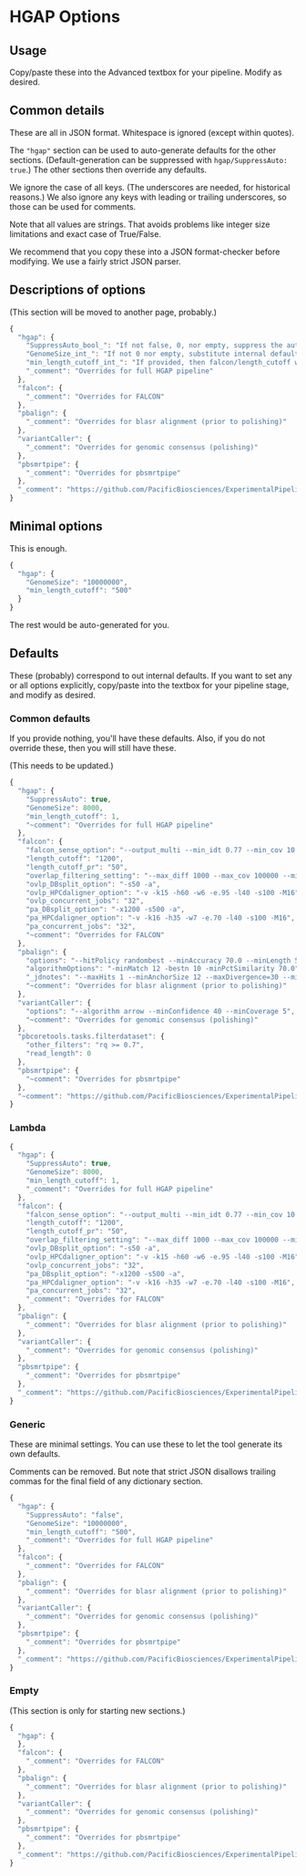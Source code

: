 # HGAP Options
## Usage
Copy/paste these into the Advanced textbox for your pipeline.
Modify as desired.

## Common details
These are all in JSON format. Whitespace is ignored (except within quotes).

The `"hgap"` section can be used to auto-generate defaults for the other sections.
(Default-generation can be suppressed with `hgap/SuppressAuto: true`.)
The other sections then override any defaults.

We ignore the case of all keys. (The underscores are needed, for historical reasons.)
We also ignore any keys with leading or trailing underscores, so those can be used
for comments.

Note that all values are strings. That avoids problems like integer size limitations
and exact case of True/False.

We recommend that you copy these into a JSON format-checker before modifying. We
use a fairly strict JSON parser.

## Descriptions of options
(This section will be moved to another page, probably.)

```js
{
  "hgap": {
    "SuppressAuto_bool_": "If not false, 0, nor empty, suppress the auto-generation of values (e.g. length_cutoff).",
    "GenomeSize_int_": "If not 0 nor empty, substitute internal defaults for all options (before overrides).",
    "min_length_cutoff_int_": "If provided, then falcon/length_cutoff will be raised to this if lower.",
    "_comment": "Overrides for full HGAP pipeline"
  },
  "falcon": {
    "_comment": "Overrides for FALCON"
  },
  "pbalign": {
    "_comment": "Overrides for blasr alignment (prior to polishing)"
  },
  "variantCaller": {
    "_comment": "Overrides for genomic consensus (polishing)"
  },
  "pbsmrtpipe": {
    "_comment": "Overrides for pbsmrtpipe"
  },
  "_comment": "https://github.com/PacificBiosciences/ExperimentalPipelineOptionsDocs/HGAP"
}
```

## Minimal options
This is enough.
```js
{
  "hgap": {
    "GenomeSize": "10000000",
    "min_length_cutoff": "500"
  }
}
```
The rest would be auto-generated for you.

## Defaults
These (probably) correspond to out internal defaults.
If you want to set any or all options explicitly, copy/paste into the textbox
for your pipeline stage, and modify as desired.

### Common defaults
If you provide nothing, you'll have these defaults. Also, if you do not override these, then you will still have these.

(This needs to be updated.)

```js
{
  "hgap": {
    "SuppressAuto": true,
    "GenomeSize": 8000,
    "min_length_cutoff": 1,
    "~comment": "Overrides for full HGAP pipeline"
  },
  "falcon": {
    "falcon_sense_option": "--output_multi --min_idt 0.77 --min_cov 10 --max_n_read 2000 --n_core 6",
    "length_cutoff": "1200",
    "length_cutoff_pr": "50",
    "overlap_filtering_setting": "--max_diff 1000 --max_cov 100000 --min_cov 0 --bestn 1000 --n_core 4",
    "ovlp_DBsplit_option": "-s50 -a",
    "ovlp_HPCdaligner_option": "-v -k15 -h60 -w6 -e.95 -l40 -s100 -M16",
    "ovlp_concurrent_jobs": "32",
    "pa_DBsplit_option": "-x1200 -s500 -a",
    "pa_HPCdaligner_option": "-v -k16 -h35 -w7 -e.70 -l40 -s100 -M16",
    "pa_concurrent_jobs": "32",
    "~comment": "Overrides for FALCON"
  },
  "pbalign": {
    "options": "--hitPolicy randombest --minAccuracy 70.0 --minLength 50 --algorithm=blasr",
    "algorithmOptions": "-minMatch 12 -bestn 10 -minPctSimilarity 70.0",
    "_jdnotes": "--maxHits 1 --minAnchorSize 12 --maxDivergence=30 --minAccuracy=0.75 --minLength=50 --hitPolicy=random --seed=1",
    "~comment": "Overrides for blasr alignment (prior to polishing)"
  },
  "variantCaller": {
    "options": "--algorithm arrow --minConfidence 40 --minCoverage 5",
    "~comment": "Overrides for genomic consensus (polishing)"
  },
  "pbcoretools.tasks.filterdataset": {
    "other_filters": "rq >= 0.7",
    "read_length": 0
  },
  "pbsmrtpipe": {
    "~comment": "Overrides for pbsmrtpipe"
  },
  "~comment": "https://github.com/PacificBiosciences/ExperimentalPipelineOptionsDocs/HGAP"
}
```

### Lambda
```js
{
  "hgap": {
    "SuppressAuto": true,
    "GenomeSize": 8000,
    "min_length_cutoff": 1,
    "_comment": "Overrides for full HGAP pipeline"
  },
  "falcon": {
    "falcon_sense_option": "--output_multi --min_idt 0.77 --min_cov 10 --max_n_read 2000 --n_core 6",
    "length_cutoff": "1200",
    "length_cutoff_pr": "50",
    "overlap_filtering_setting": "--max_diff 1000 --max_cov 100000 --min_cov 0 --bestn 1000 --n_core 4",
    "ovlp_DBsplit_option": "-s50 -a",
    "ovlp_HPCdaligner_option": "-v -k15 -h60 -w6 -e.95 -l40 -s100 -M16",
    "ovlp_concurrent_jobs": "32",
    "pa_DBsplit_option": "-x1200 -s500 -a",
    "pa_HPCdaligner_option": "-v -k16 -h35 -w7 -e.70 -l40 -s100 -M16",
    "pa_concurrent_jobs": "32",
    "_comment": "Overrides for FALCON"
  },
  "pbalign": {
    "_comment": "Overrides for blasr alignment (prior to polishing)"
  },
  "variantCaller": {
    "_comment": "Overrides for genomic consensus (polishing)"
  },
  "pbsmrtpipe": {
    "_comment": "Overrides for pbsmrtpipe"
  },
  "_comment": "https://github.com/PacificBiosciences/ExperimentalPipelineOptionsDocs/HGAP"
}
```

### Generic
These are minimal settings. You can use these to let the tool generate its own defaults.

Comments can be removed. But note that strict JSON disallows trailing commas
for the final field of any dictionary section.
```js
{
  "hgap": {
    "SuppressAuto": "false",
    "GenomeSize": "10000000",
    "min_length_cutoff": "500",
    "_comment": "Overrides for full HGAP pipeline"
  },
  "falcon": {
    "_comment": "Overrides for FALCON"
  },
  "pbalign": {
    "_comment": "Overrides for blasr alignment (prior to polishing)"
  },
  "variantCaller": {
    "_comment": "Overrides for genomic consensus (polishing)"
  },
  "pbsmrtpipe": {
    "_comment": "Overrides for pbsmrtpipe"
  },
  "_comment": "https://github.com/PacificBiosciences/ExperimentalPipelineOptionsDocs/HGAP"
}
```

### Empty
(This section is only for starting new sections.)
```js
{
  "hgap": {
  },
  "falcon": {
    "_comment": "Overrides for FALCON"
  },
  "pbalign": {
    "_comment": "Overrides for blasr alignment (prior to polishing)"
  },
  "variantCaller": {
    "_comment": "Overrides for genomic consensus (polishing)"
  },
  "pbsmrtpipe": {
    "_comment": "Overrides for pbsmrtpipe"
  },
  "_comment": "https://github.com/PacificBiosciences/ExperimentalPipelineOptionsDocs/HGAP"
}
```
